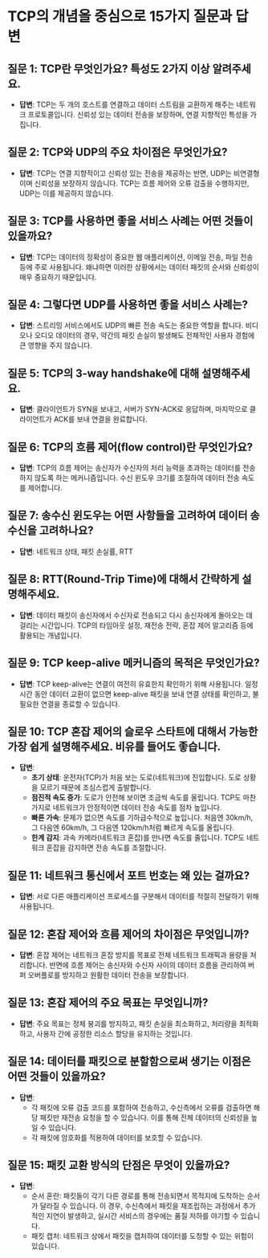 # TCP의 개념을 중심으로 15가지 질문과 답변

## 질문 1: TCP란 무엇인가요? 특성도 2가지 이상 알려주세요.
- **답변**: TCP는 두 개의 호스트를 연결하고 데이터 스트림을 교환하게 해주는 네트워크 프로토콜입니다. 신뢰성 있는 데이터 전송을 보장하며, 연결 지향적인 특성을 가집니다.

## 질문 2: TCP와 UDP의 주요 차이점은 무엇인가요?
- **답변**: TCP는 연결 지향적이고 신뢰성 있는 전송을 제공하는 반면, UDP는 비연결형이며 신뢰성을 보장하지 않습니다. TCP는 흐름 제어와 오류 검출을 수행하지만, UDP는 이를 제공하지 않습니다.

## 질문 3: TCP를 사용하면 좋을 서비스 사례는 어떤 것들이 있을까요?
- **답변**: TCP는 데이터의 정확성이 중요한 웹 애플리케이션, 이메일 전송, 파일 전송 등에 주로 사용됩니다. 왜냐하면 이러한 상황에서는 데이터 패킷의 순서와 신뢰성이 매우 중요하기 때문입니다.

## 질문 4: 그렇다면 UDP를 사용하면 좋을 서비스 사례는?
- **답변**: 스트리밍 서비스에서도 UDP의 빠른 전송 속도는 중요한 역할을 합니다. 비디오나 오디오 데이터의 경우, 약간의 패킷 손실이 발생해도 전체적인 사용자 경험에 큰 영향을 주지 않습니다.

## 질문 5: TCP의 3-way handshake에 대해 설명해주세요.
- **답변**: 클라이언트가 SYN을 보내고, 서버가 SYN-ACK로 응답하며, 마지막으로 클라이언트가 ACK를 보내 연결을 완료합니다.

## 질문 6: TCP의 흐름 제어(flow control)란 무엇인가요?
- **답변**: TCP의 흐름 제어는 송신자가 수신자의 처리 능력을 초과하는 데이터를 전송하지 않도록 하는 메커니즘입니다. 수신 윈도우 크기를 조절하여 데이터 전송 속도를 제어합니다.

## 질문 7: 송수신 윈도우는 어떤 사항들을 고려하여 데이터 송수신을 고려하나요?
- **답변**: 네트워크 상태, 패킷 손실률, RTT

## 질문 8: RTT(Round-Trip Time)에 대해서 간략하게 설명해주세요.
- **답변**: 데이터 패킷이 송신자에서 수신자로 전송되고 다시 송신자에게 돌아오는 데 걸리는 시간입니다. TCP의 타임아웃 설정, 재전송 전략, 혼잡 제어 알고리즘 등에 활용되는 개념입니다.

## 질문 9: TCP keep-alive 메커니즘의 목적은 무엇인가요?
- **답변**: TCP keep-alive는 연결이 여전히 유효한지 확인하기 위해 사용됩니다. 일정 시간 동안 데이터 교환이 없으면 keep-alive 패킷을 보내 연결 상태를 확인하고, 불필요한 연결을 종료할 수 있습니다.

## 질문 10: TCP 혼잡 제어의 슬로우 스타트에 대해서 가능한 가장 쉽게 설명해주세요. 비유를 들어도 좋습니다.
- **답변**:
  - **초기 상태**: 운전자(TCP)가 처음 보는 도로(네트워크)에 진입합니다. 도로 상황을 모르기 때문에 조심스럽게 출발합니다.
  - **점진적 속도 증가**: 도로가 안전해 보이면 조금씩 속도를 올립니다. TCP도 마찬가지로 네트워크가 안정적이면 데이터 전송 속도를 점차 높입니다.
  - **빠른 가속**: 문제가 없으면 속도를 기하급수적으로 높입니다. 처음엔 30km/h, 그 다음엔 60km/h, 그 다음엔 120km/h처럼 빠르게 속도를 올립니다.
  - **한계 감지**: 과속 카메라(네트워크 혼잡)를 만나면 속도를 줄입니다. TCP도 네트워크 혼잡을 감지하면 전송 속도를 조절합니다.

## 질문 11: 네트워크 통신에서 포트 번호는 왜 있는 걸까요?
- **답변**: 서로 다른 애플리케이션 프로세스를 구분해서 데이터를 적절히 전달하기 위해 사용됩니다.

## 질문 12: 혼잡 제어와 흐름 제어의 차이점은 무엇입니까?
- **답변**: 혼잡 제어는 네트워크 혼잡 방지를 목표로 전체 네트워크 트래픽과 용량을 처리합니다. 반면에 흐름 제어는 송신자와 수신자 사이의 데이터 흐름을 관리하여 버퍼 오버플로를 방지하고 원활한 데이터 전송을 보장합니다.

## 질문 13: 혼잡 제어의 주요 목표는 무엇입니까?
- **답변**: 주요 목표는 정체 붕괴를 방지하고, 패킷 손실을 최소화하고, 처리량을 최적화하고, 사용자 간에 공정한 리소스 할당을 유지하는 것입니다.

## 질문 14: 데이터를 패킷으로 분할함으로써 생기는 이점은 어떤 것들이 있을까요?
- **답변**:
  - 각 패킷에 오류 검출 코드를 포함하여 전송하고, 수신측에서 오류를 검출하면 해당 패킷만 재전송 요청을 할 수 있습니다. 이를 통해 전체 데이터의 신뢰성을 높일 수 있습니다.
  - 각 패킷에 암호화를 적용하여 데이터를 보호할 수 있습니다.

## 질문 15: 패킷 교환 방식의 단점은 무엇이 있을까요?
- **답변**:
  - 순서 혼란: 패킷들이 각기 다른 경로를 통해 전송되면서 목적지에 도착하는 순서가 달라질 수 있습니다. 이 경우, 수신측에서 패킷을 재조립하는 과정에서 추가적인 지연이 발생하고, 실시간 서비스의 경우에는 품질 저하를 야기할 수 있습니다.
  - 패킷 캡처: 네트워크 상에서 패킷을 캡처하여 데이터를 도청할 수 있는 위험이 있습니다.

